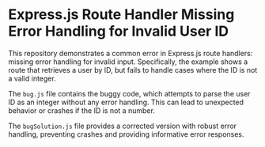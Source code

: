# Express.js Route Handler Missing Error Handling for Invalid User ID

This repository demonstrates a common error in Express.js route handlers:  missing error handling for invalid input.  Specifically, the example shows a route that retrieves a user by ID, but fails to handle cases where the ID is not a valid integer.

The `bug.js` file contains the buggy code, which attempts to parse the user ID as an integer without any error handling. This can lead to unexpected behavior or crashes if the ID is not a number.

The `bugSolution.js` file provides a corrected version with robust error handling, preventing crashes and providing informative error responses.